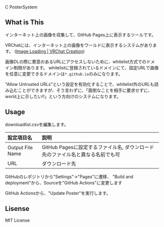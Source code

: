 C PosterSystem

## What is This

インターネット上の画像を収集して、GitHub Pages上に表示するツールです。

VRChatには、インターネット上の画像をワールドに表示するシステムがあります。
([Image Loading | VRChat Creation](https://creators.vrchat.com/worlds/udon/image-loading/))

画像DLの際に悪意のあるURLにアクセスしないために、whitelist方式でのドメイン制限があります。
whitelistに登録されているドメインにて、固定URLで画像を任意に変更できるドメインは`*.github.io`のみになります。

"Allow Untrusted URLs"という設定を有効化することで、whitelist外のURLも読み込むことができますが、そう言わずに、「面倒なことを相手に要求せずに、world上に示したい!!」という方向けのシステムになります。

## Usage

downloadlist.csvを編集します。

|設定項目名|説明|
|:--|:--|
|Output File Name|GitHub Pagesに設定するファイル名, ダウンロード先のファイル名と異なる名前でも可|
|URL|ダウンロード先|

GitHubのレポジトリから"Settings"->"Pages"に遷移、
"Build and deployment"から、Sourceを"GitHub Actions"に変更します

GitHub Actionsから、"Update Poster"を実行します。

## Lisense

MIT License

